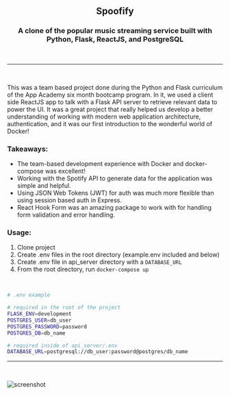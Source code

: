 <h2 align='center'>Spoofify</h2>
<h3 align='center'>A clone of the popular music streaming service built with Python, Flask, ReactJS, and PostgreSQL</h3>
</br>

---

</br>
<p>This was a team based project done during the Python and Flask curriculum of the App Academy six month bootcamp program. In it, we used a client side ReactJS app to talk with a Flask API server to retrieve relevant data to power the UI. It was a great project that really helped us develop a better understanding of working with modern web application architecture, authentication, and it was our first introduction to the wonderful world of Docker!</p>

### Takeaways:

<ul>
    <li>The team-based development experience with Docker and docker-compose was excellent!</li>
    <li>Working with the Spotify API to generate data for the application was simple and helpful.</li>
    <li>Using JSON Web Tokens (JWT) for auth was much more flexible than using session based auth in Express.</li>
    <li>React Hook Form was an amazing package to work with for handling form validation and error handling.</li>
</ul>

### Usage:

1. Clone project
2. Create .env files in the root directory (example.env included and below)
3. Create .env file in api_server directory with a `DATABASE_URL`
4. From the root directory, run `docker-compose up`

</br>

```bash
# .env example

# required in the root of the project
FLASK_ENV=development
POSTGRES_USER=db_user
POSTGRES_PASSWORD=password
POSTGRES_DB=db_name

# required inside of api_server/.env
DATABASE_URL=postgresql://db_user:password@postgres/db_name
```

---

</br>

![screenshot](https://colerutledge.dev/static/img/spoofify.png)
